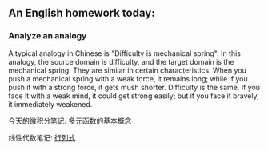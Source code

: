 ## An English homework today:

### Analyze an analogy
A typical analogy in Chinese is "Difficulty is mechanical spring". In this analogy, the source domain is difficulty, and the target domain is the mechanical spring. They are similar in certain characteristics. When you push a mechanical spring with a weak force, it remains long; while if you push it with a strong force, it gets mush shorter. Difficulty is the same. If you face it with a weak mind, it could get strong easily; but if you face it bravely, it immediately weakened.

今天的微积分笔记:
[多元函数的基本概念](多元函数的基本概念.md)

线性代数笔记:
[行列式](行列式.md)